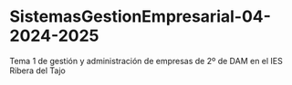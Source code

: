 # SistemasGestionEmpresarial-04-2024-2025
Tema 1 de gestión y administración de empresas de 2º de DAM en el IES Ribera del Tajo
